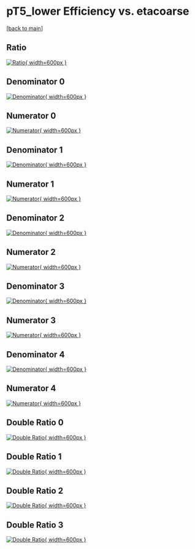 # pT5_lower Efficiency vs. etacoarse

[[back to main](./)]



## Ratio

[![Ratio](../mtv/var/pT5_lower_base_321_-1_eff_etacoarse.png){ width=600px }](../mtv/var/pT5_lower_base_321_-1_eff_etacoarse.pdf)

## Denominator 0

[![Denominator](../mtv/den/pT5_lower_base_321_-1_eff_etacoarse_den0.png){ width=600px }](../mtv/den/pT5_lower_base_321_-1_eff_etacoarse_den0.pdf)

## Numerator 0

[![Numerator](../mtv/num/pT5_lower_base_321_-1_eff_etacoarse_num0.png){ width=600px }](../mtv/num/pT5_lower_base_321_-1_eff_etacoarse_num0.pdf)

## Denominator 1

[![Denominator](../mtv/den/pT5_lower_base_321_-1_eff_etacoarse_den1.png){ width=600px }](../mtv/den/pT5_lower_base_321_-1_eff_etacoarse_den1.pdf)

## Numerator 1

[![Numerator](../mtv/num/pT5_lower_base_321_-1_eff_etacoarse_num1.png){ width=600px }](../mtv/num/pT5_lower_base_321_-1_eff_etacoarse_num1.pdf)

## Denominator 2

[![Denominator](../mtv/den/pT5_lower_base_321_-1_eff_etacoarse_den2.png){ width=600px }](../mtv/den/pT5_lower_base_321_-1_eff_etacoarse_den2.pdf)

## Numerator 2

[![Numerator](../mtv/num/pT5_lower_base_321_-1_eff_etacoarse_num2.png){ width=600px }](../mtv/num/pT5_lower_base_321_-1_eff_etacoarse_num2.pdf)

## Denominator 3

[![Denominator](../mtv/den/pT5_lower_base_321_-1_eff_etacoarse_den3.png){ width=600px }](../mtv/den/pT5_lower_base_321_-1_eff_etacoarse_den3.pdf)

## Numerator 3

[![Numerator](../mtv/num/pT5_lower_base_321_-1_eff_etacoarse_num3.png){ width=600px }](../mtv/num/pT5_lower_base_321_-1_eff_etacoarse_num3.pdf)

## Denominator 4

[![Denominator](../mtv/den/pT5_lower_base_321_-1_eff_etacoarse_den4.png){ width=600px }](../mtv/den/pT5_lower_base_321_-1_eff_etacoarse_den4.pdf)

## Numerator 4

[![Numerator](../mtv/num/pT5_lower_base_321_-1_eff_etacoarse_num4.png){ width=600px }](../mtv/num/pT5_lower_base_321_-1_eff_etacoarse_num4.pdf)

## Double Ratio 0

[![Double Ratio](../mtv/ratio/pT5_lower_base_321_-1_eff_etacoarse_ratio0.png){ width=600px }](../mtv/ratio/pT5_lower_base_321_-1_eff_etacoarse_ratio0.pdf)

## Double Ratio 1

[![Double Ratio](../mtv/ratio/pT5_lower_base_321_-1_eff_etacoarse_ratio1.png){ width=600px }](../mtv/ratio/pT5_lower_base_321_-1_eff_etacoarse_ratio1.pdf)

## Double Ratio 2

[![Double Ratio](../mtv/ratio/pT5_lower_base_321_-1_eff_etacoarse_ratio2.png){ width=600px }](../mtv/ratio/pT5_lower_base_321_-1_eff_etacoarse_ratio2.pdf)

## Double Ratio 3

[![Double Ratio](../mtv/ratio/pT5_lower_base_321_-1_eff_etacoarse_ratio3.png){ width=600px }](../mtv/ratio/pT5_lower_base_321_-1_eff_etacoarse_ratio3.pdf)

